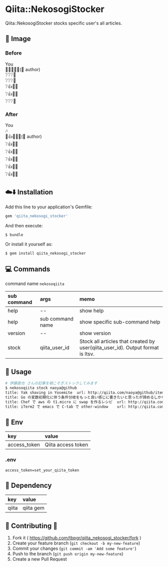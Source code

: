 # Qiita::NekosogiStocker

Qiita::NekosogiStocker stocks specific user's all articles.

## :thought_balloon: Image
### Before
You  
:man::grey_question::grey_question::page_with_curl::older_man:(:star2: author)  
:grey_question::grey_question::grey_question::page_with_curl:  
:grey_question::grey_question::grey_question::page_with_curl:  
:grey_question::thumbsup::paperclip::page_with_curl:  
:grey_question::thumbsup::paperclip::page_with_curl:  
:grey_question::grey_question::grey_question::page_with_curl:  

### After

You  
:notes:  
:man::thumbsup::paperclip::page_with_curl::older_man:(:star2: author)  
:grey_question::thumbsup::paperclip::page_with_curl:  
:grey_question::thumbsup::paperclip::page_with_curl:  
:grey_question::thumbsup::paperclip::page_with_curl:  
:grey_question::thumbsup::paperclip::page_with_curl:  
:grey_question::thumbsup::paperclip::page_with_curl:  

## :cloud::arrow_down: Installation

Add this line to your application's Gemfile:

```ruby
gem 'qiita_nekosogi_stocker'
```

And then execute:

    $ bundle

Or install it yourself as:

    $ gem install qiita_nekosogi_stocker

## :computer: Commands
command name `nekosoqiita`

|sub command|args|memo|
|:--|:--|:--|
|help|--|show help|
|help|sub command name|show specific sub-command help|
|version|--|show version|
|stock|qiita_user_id|Stock all articles that created by user(qiita_user_id). Output format is ltsv.|

## :scroll: Usage

~~~bash
# 伊藤直也 さんの記事を根こそぎストックしてみます
$ nekosoqiita stock naoya@github
title: Yak shaving in Yosemite	url: http://qiita.com/naoya@github/items/8793fe9227f2b144b1ff
title: Go の変数初期化に伴う条件分岐をもっと良い感じに書きたいと思ったが諦めるしかないようです	url: http://qiita.com/naoya@github/items/fbfb853a910a8b3ae0fd
title: Chef で aws の t1.micro に swap を作るレシピ	url: http://qiita.com/naoya@github/items/2059e3755962e907315e
title: iTerm2 で emacs で C-tab で other-window	url: http://qiita.com/naoya@github/items/bfb250aa76107a036127
~~~

## :deciduous_tree: Env

|key|value|
|:--|:--|
|access_token|Qiita access token|

### .env
~~~
access_token=set_your_qiita_token
~~~

## :couple: Dependency

|key|value|
|:--|:--|
|qiita|qiita gem|

## :two_women_holding_hands: Contributing :two_men_holding_hands:

1. Fork it ( https://github.com/tbpgr/qiita_nekosogi_stocker/fork )
2. Create your feature branch (`git checkout -b my-new-feature`)
3. Commit your changes (`git commit -am 'Add some feature'`)
4. Push to the branch (`git push origin my-new-feature`)
5. Create a new Pull Request
